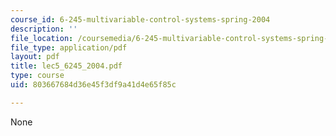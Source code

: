 ```yaml
---
course_id: 6-245-multivariable-control-systems-spring-2004
description: ''
file_location: /coursemedia/6-245-multivariable-control-systems-spring-2004/803667684d36e45f3df9a41d4e65f85c_lec5_6245_2004.pdf
file_type: application/pdf
layout: pdf
title: lec5_6245_2004.pdf
type: course
uid: 803667684d36e45f3df9a41d4e65f85c

---
```

None